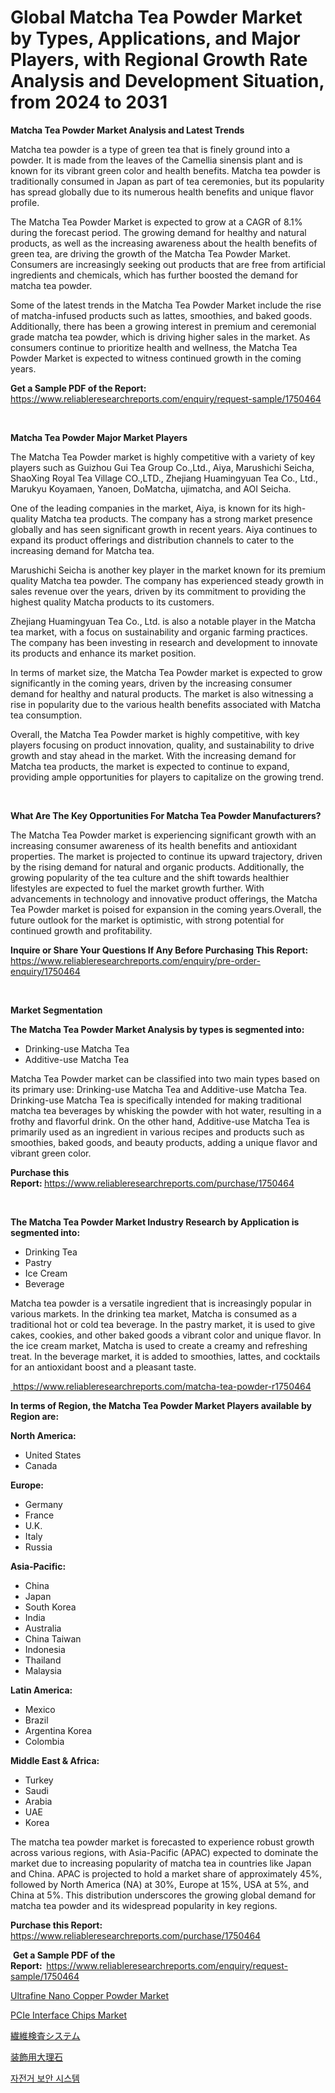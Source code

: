 <p><h1>Global Matcha Tea Powder Market by Types, Applications, and Major Players, with Regional Growth Rate Analysis and Development Situation, from 2024 to 2031</h1></p><p><strong>Matcha Tea Powder Market Analysis and Latest Trends</strong></p>
<p><p>Matcha tea powder is a type of green tea that is finely ground into a powder. It is made from the leaves of the Camellia sinensis plant and is known for its vibrant green color and health benefits. Matcha tea powder is traditionally consumed in Japan as part of tea ceremonies, but its popularity has spread globally due to its numerous health benefits and unique flavor profile.</p><p>The Matcha Tea Powder Market is expected to grow at a CAGR of 8.1% during the forecast period. The growing demand for healthy and natural products, as well as the increasing awareness about the health benefits of green tea, are driving the growth of the Matcha Tea Powder Market. Consumers are increasingly seeking out products that are free from artificial ingredients and chemicals, which has further boosted the demand for matcha tea powder.</p><p>Some of the latest trends in the Matcha Tea Powder Market include the rise of matcha-infused products such as lattes, smoothies, and baked goods. Additionally, there has been a growing interest in premium and ceremonial grade matcha tea powder, which is driving higher sales in the market. As consumers continue to prioritize health and wellness, the Matcha Tea Powder Market is expected to witness continued growth in the coming years.</p></p>
<p><strong>Get a Sample PDF of the Report:&nbsp;</strong> <a href="https://www.reliableresearchreports.com/enquiry/request-sample/1750464">https://www.reliableresearchreports.com/enquiry/request-sample/1750464</a></p>
<p>&nbsp;</p>
<p><strong>Matcha Tea Powder Major Market Players</strong></p>
<p><p>The Matcha Tea Powder market is highly competitive with a variety of key players such as Guizhou Gui Tea Group Co.,Ltd., Aiya, Marushichi Seicha, ShaoXing Royal Tea Village CO.,LTD., Zhejiang Huamingyuan Tea Co., Ltd., Marukyu Koyamaen, Yanoen, DoMatcha, ujimatcha, and AOI Seicha. </p><p>One of the leading companies in the market, Aiya, is known for its high-quality Matcha tea products. The company has a strong market presence globally and has seen significant growth in recent years. Aiya continues to expand its product offerings and distribution channels to cater to the increasing demand for Matcha tea.</p><p>Marushichi Seicha is another key player in the market known for its premium quality Matcha tea powder. The company has experienced steady growth in sales revenue over the years, driven by its commitment to providing the highest quality Matcha products to its customers.</p><p>Zhejiang Huamingyuan Tea Co., Ltd. is also a notable player in the Matcha tea market, with a focus on sustainability and organic farming practices. The company has been investing in research and development to innovate its products and enhance its market position.</p><p>In terms of market size, the Matcha Tea Powder market is expected to grow significantly in the coming years, driven by the increasing consumer demand for healthy and natural products. The market is also witnessing a rise in popularity due to the various health benefits associated with Matcha tea consumption.</p><p>Overall, the Matcha Tea Powder market is highly competitive, with key players focusing on product innovation, quality, and sustainability to drive growth and stay ahead in the market. With the increasing demand for Matcha tea products, the market is expected to continue to expand, providing ample opportunities for players to capitalize on the growing trend.</p></p>
<p>&nbsp;</p>
<p><strong>What Are The Key Opportunities For Matcha Tea Powder Manufacturers?</strong></p>
<p><p>The Matcha Tea Powder market is experiencing significant growth with an increasing consumer awareness of its health benefits and antioxidant properties. The market is projected to continue its upward trajectory, driven by the rising demand for natural and organic products. Additionally, the growing popularity of the tea culture and the shift towards healthier lifestyles are expected to fuel the market growth further. With advancements in technology and innovative product offerings, the Matcha Tea Powder market is poised for expansion in the coming years.Overall, the future outlook for the market is optimistic, with strong potential for continued growth and profitability.</p></p>
<p><strong>Inquire or Share Your Questions If Any Before Purchasing This Report:</strong> <a href="https://www.reliableresearchreports.com/enquiry/pre-order-enquiry/1750464">https://www.reliableresearchreports.com/enquiry/pre-order-enquiry/1750464</a></p>
<p>&nbsp;</p>
<p><strong>Market Segmentation</strong></p>
<p><strong>The Matcha Tea Powder Market Analysis by types is segmented into:</strong></p>
<p><ul><li>Drinking-use Matcha Tea</li><li>Additive-use Matcha Tea</li></ul></p>
<p><p>Matcha Tea Powder market can be classified into two main types based on its primary use: Drinking-use Matcha Tea and Additive-use Matcha Tea. Drinking-use Matcha Tea is specifically intended for making traditional matcha tea beverages by whisking the powder with hot water, resulting in a frothy and flavorful drink. On the other hand, Additive-use Matcha Tea is primarily used as an ingredient in various recipes and products such as smoothies, baked goods, and beauty products, adding a unique flavor and vibrant green color.</p></p>
<p><strong>Purchase this Report:&nbsp;</strong><a href="https://www.reliableresearchreports.com/purchase/1750464">https://www.reliableresearchreports.com/purchase/1750464</a></p>
<p>&nbsp;</p>
<p><strong>The Matcha Tea Powder Market Industry Research by Application is segmented into:</strong></p>
<p><ul><li>Drinking Tea</li><li>Pastry</li><li>Ice Cream</li><li>Beverage</li></ul></p>
<p><p>Matcha tea powder is a versatile ingredient that is increasingly popular in various markets. In the drinking tea market, Matcha is consumed as a traditional hot or cold tea beverage. In the pastry market, it is used to give cakes, cookies, and other baked goods a vibrant color and unique flavor. In the ice cream market, Matcha is used to create a creamy and refreshing treat. In the beverage market, it is added to smoothies, lattes, and cocktails for an antioxidant boost and a pleasant taste.</p></p>
<p><a href="https://www.reliableresearchreports.com/matcha-tea-powder-r1750464">&nbsp;https://www.reliableresearchreports.com/matcha-tea-powder-r1750464</a></p>
<p><strong>In terms of Region, the Matcha Tea Powder Market Players available by Region are:</strong></p>
<p>
    <p> <strong> North America: </strong>
        <ul>
            <li>United States</li>
            <li>Canada</li>
        </ul>
        </p> 
    <p> <strong> Europe: </strong>
        <ul>
            <li>Germany</li>
            <li>France</li>
            <li>U.K.</li>
            <li>Italy</li>
            <li>Russia</li>
        </ul>
        </p> 
    <p> <strong> Asia-Pacific: </strong>
        <ul>
            <li>China</li>
            <li>Japan</li>
            <li>South Korea</li>
            <li>India</li>
            <li>Australia</li>
            <li>China Taiwan</li>
            <li>Indonesia</li>
            <li>Thailand</li>
            <li>Malaysia</li>
        </ul>
        </p> 
    <p> <strong> Latin America: </strong>
        <ul>
            <li>Mexico</li>
            <li>Brazil</li>
            <li>Argentina Korea</li>
            <li>Colombia</li>
        </ul>
        </p> 
    <p> <strong> Middle East & Africa: </strong>
        <ul>
            <li>Turkey</li>
            <li>Saudi</li>
            <li>Arabia</li>
            <li>UAE</li>
            <li>Korea</li>
        </ul>
    </p>
    </p>
<p><p>The matcha tea powder market is forecasted to experience robust growth across various regions, with Asia-Pacific (APAC) expected to dominate the market due to increasing popularity of matcha tea in countries like Japan and China. APAC is projected to hold a market share of approximately 45%, followed by North America (NA) at 30%, Europe at 15%, USA at 5%, and China at 5%. This distribution underscores the growing global demand for matcha tea powder and its widespread popularity in key regions.</p></p>
<p><strong>Purchase this Report: </strong><a href="https://www.reliableresearchreports.com/purchase/1750464">https://www.reliableresearchreports.com/purchase/1750464</a></p>
<p>&nbsp;<strong>Get a Sample PDF of the Report:&nbsp;&nbsp;</strong><a href="https://www.reliableresearchreports.com/enquiry/request-sample/1750464">https://www.reliableresearchreports.com/enquiry/request-sample/1750464</a></p>
<p><strong></strong></p>
<p><p><a href="https://github.com/maesanjaya8/Market-Research-Report-List-1/blob/main/ultrafine-nano-copper-powder-market.md">Ultrafine Nano Copper Powder Market</a></p><p><a href="https://github.com/sowravmitra0/Market-Research-Report-List-1/blob/main/pcie-interface-chips-market.md">PCIe Interface Chips Market</a></p><p><a href="https://github.com/RaeJenkins1952/Market-Research-Report-List-1/blob/main/2737044150358.md">繊維検査システム</a></p><p><a href="https://github.com/TysonKub/Market-Research-Report-List-1/blob/main/6994125150359.md">装飾用大理石</a></p><p><a href="https://github.com/iansanftyord09878/Market-Research-Report-List-2/blob/main/1081892160294.md">자전거 보안 시스템</a></p></p>